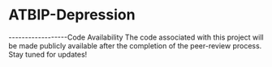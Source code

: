 # ATBIP-Depression

------------------Code Availability
The code associated with this project will be made publicly available after the completion of the peer-review process. Stay tuned for updates!
